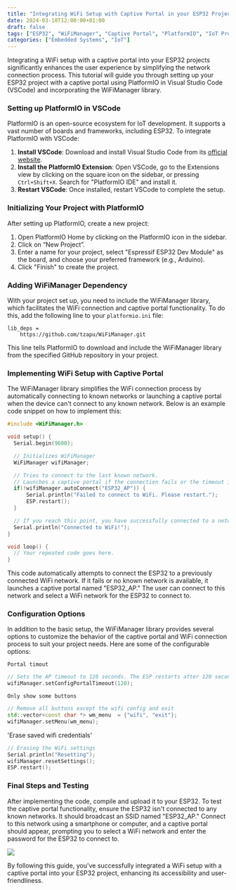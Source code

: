 ```yaml
---
title: "Integrating WiFi Setup with Captive Portal in your ESP32 Projects"
date: 2024-03-10T12:00:00+01:00
draft: false
tags: ["ESP32", "WiFiManager", "Captive Portal", "PlatformIO", "IoT Projects", "Networking"]
categories: ["Embedded Systems", "IoT"]
---
```


Integrating a WiFi setup with a captive portal into your ESP32 projects significantly enhances the user experience by simplifying the network connection process. This tutorial will guide you through setting up your ESP32 project with a captive portal using PlatformIO in Visual Studio Code (VSCode) and incorporating the WiFiManager library.

### Setting up PlatformIO in VSCode

PlatformIO is an open-source ecosystem for IoT development. It supports a vast number of boards and frameworks, including ESP32. To integrate PlatformIO with VSCode:

1. **Install VSCode**: Download and install Visual Studio Code from its [official website](https://code.visualstudio.com/).
2. **Install the PlatformIO Extension**: Open VSCode, go to the Extensions view by clicking on the square icon on the sidebar, or pressing `Ctrl+Shift+X`. Search for "PlatformIO IDE" and install it.
3. **Restart VSCode**: Once installed, restart VSCode to complete the setup.

### Initializing Your Project with PlatformIO

After setting up PlatformIO, create a new project:

1. Open PlatformIO Home by clicking on the PlatformIO icon in the sidebar.
2. Click on “New Project”.
3. Enter a name for your project, select "Espressif ESP32 Dev Module" as the board, and choose your preferred framework (e.g., Arduino).
4. Click "Finish" to create the project.

### Adding WiFiManager Dependency

With your project set up, you need to include the WiFiManager library, which facilitates the WiFi connection and captive portal functionality. To do this, add the following line to your `platformio.ini` file:

```
lib_deps =
    https://github.com/tzapu/WiFiManager.git
```

This line tells PlatformIO to download and include the WiFiManager library from the specified GitHub repository in your project.

### Implementing WiFi Setup with Captive Portal

The WiFiManager library simplifies the WiFi connection process by automatically connecting to known networks or launching a captive portal when the device can't connect to any known network. Below is an example code snippet on how to implement this:

```c++
#include <WiFiManager.h>

void setup() {
  Serial.begin(9600);

  // Initializes WiFiManager
  WiFiManager wifiManager;

  // Tries to connect to the last known network.
  // Launches a captive portal if the connection fails or the timeout is reached.
  if(!wifiManager.autoConnect("ESP32_AP")) {
      Serial.println("Failed to connect to WiFi. Please restart.");
      ESP.restart();
  }

  // If you reach this point, you have successfully connected to a network.
  Serial.println("Connected to WiFi!");
}

void loop() {
  // Your repeated code goes here.
}
```

This code automatically attempts to connect the ESP32 to a previously connected WiFi network. If it fails or no known network is available, it launches a captive portal named "ESP32_AP." The user can connect to this network and select a WiFi network for the ESP32 to connect to.

### Configuration Options

In addition to the basic setup, the WiFiManager library provides several options to customize the behavior of the captive portal and WiFi connection process to suit your project needs. Here are some of the configurable options:

`Portal timout`
```c++
// Sets the AP timeout to 120 seconds. The ESP restarts after 120 seconds without a connection.
wifiManager.setConfigPortalTimeout(120);
```

`Only show some buttons`
```c++
// Remove all buttons except the wifi config and exit
std::vector<const char *> wm_menu  = {"wifi", "exit"};
wifiManager.setMenu(wm_menu);
```

'Erase saved wifi credentials'
```c++
// Erasing the WiFi settings
Serial.println("Resetting");
wifiManager.resetSettings();
ESP.restart();
```

### Final Steps and Testing

After implementing the code, compile and upload it to your ESP32. To test the captive portal functionality, ensure the ESP32 isn't connected to any known networks. It should broadcast an SSID named "ESP32_AP." Connect to this network using a smartphone or computer, and a captive portal should appear, prompting you to select a WiFi network and enter the password for the ESP32 to connect to.

![](/CaptivePortal/WifiManagerPortal.png)

By following this guide, you've successfully integrated a WiFi setup with a captive portal into your ESP32 project, enhancing its accessibility and user-friendliness.
